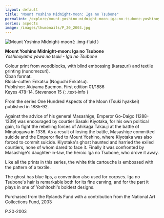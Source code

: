 ```yaml
---
layout: default
title: "Mount Yoshino Midnight-moon: Iga no Tsubone"
permalink: /explore/mount-yoshino-midnight-moon-iga-no-tsubone-yoshinoyama-yowa-no-tsuki-iga
series: aspects
image: /images/thumbnails/P_20_2003.jpg
---
```


![Mount Yoshino Midnight-moon]({{site.baseurl}}/images/P_20_2003.jpg){: .img-fluid }

**Mount Yoshino Midnight-moon: Iga no Tsubone**  
_Yoshinoyama yowa no tsuki - Iga no Tsubone_

Colour print from woodblocks, with blind embossing (karazuri) and textile printing (nunomezuri).  
Ôban format.  
Block-cutter: Enkatsu (Noguchi Enkatsu).  
Publisher: Akiyama Buemon. First edition 01/1886  
Keyes 478-14. Stevenson 15
{: .text-info }

From the series One Hundred Aspects of the Moon (Tsuki hyakkei) published in 1885-92.

Against the advice of  his general Masashige, Emperor Go-Daigo (1288-1339) was encouraged
by courtier Sasaki Kiyotaka, for his own political gain, to fight
the rebelling forces of Ahikaga Takauji at the battle of Minatogawa
in 1336. As a result of losing the battle, Masashige committed suicide
and the Emperor fled to Mount Yoshino, where Kiyotaka was also forced
to commit suicide. Kiyotaka's ghost haunted and harried the exiled
courtiers, none of whom dared to face it. Finally it was confronted
by Masashige's daughter-in-law, the heroic Iga no Tsubone, who drove
it away.

Like all the prints in this series, the white title cartouche is embossed with the pattern of a textile.

The ghost has blue lips, a convention also used for corpses. Iga
no Tsubone's hair is remarkable both for its fine carving, and for
the part it plays in one of Yoshitoshi's boldest designs.

Purchased from the Rylands Fund with a contribution from the National Art
Collections Fund, 2003

P.20-2003
